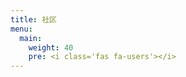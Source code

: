 ```yaml
---
title: 社区
menu:
  main:
    weight: 40
    pre: <i class='fas fa-users'></i>
---
```


<!--add blocks of content here to add more sections to the community page -->
